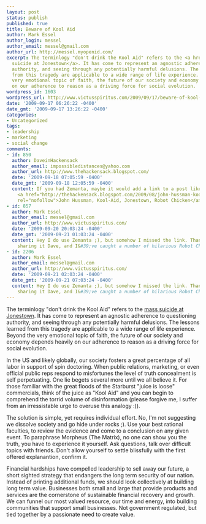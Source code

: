 ```yaml
---
layout: post
status: publish
published: true
title: Beware of Kool Aid
author: Mark Essel
author_login: messel
author_email: messel@gmail.com
author_url: http://messel.myopenid.com/
excerpt: The terminlogy "don't drink the Kool Aid" refers to the <a href="http://www.raptureready.com/rr-kool-aid.html">mass
  suicide at Jonestown</a>. It has come to represent an agnostic adherence to questioning
  authority, and seeing through any potentially harmful delusions. The lessons learned
  from this tragedy are applicable to a wide range of life experience. Beyond the
  very emotional topic of faith, the future of our society and economy depends heavily
  on our adherence to reason as a driving force for social evolution.
wordpress_id: 1603
wordpress_url: http://www.victusspiritus.com/2009/09/17/beware-of-kool-aid/
date: '2009-09-17 06:26:22 -0400'
date_gmt: '2009-09-17 13:26:22 -0400'
categories:
- Uncategorized
tags:
- leadership
- marketing
- social change
comments:
- id: 850
  author: DaveinHackensack
  author_email: impossibledistances@yahoo.com
  author_url: http://www.thehackensack.blogspot.com/
  date: '2009-09-18 07:05:59 -0400'
  date_gmt: '2009-09-18 12:05:59 -0400'
  content: If you had Zemanta, maybe it would add a link to a post like this here,
    <a href="http://thehackensack.blogspot.com/2009/08/john-hussman-kool-aid-jonestown-robot.html"
    rel="nofollow">John Hussman, Kool-Aid, Jonestown, Robot Chicken</a>.
- id: 857
  author: Mark Essel
  author_email: messel@gmail.com
  author_url: http://www.victusspiritus.com/
  date: '2009-09-20 20:03:24 -0400'
  date_gmt: '2009-09-21 01:03:24 -0400'
  content: Hey I do use Zemanta ;), but somehow I missed the link. Thanks for the
    sharing it Dave, and I&#39;ve caught a number of hilarious Robot Chicken skits.
- id: 2206
  author: Mark Essel
  author_email: messel@gmail.com
  author_url: http://www.victusspiritus.com/
  date: '2009-09-21 02:03:24 -0400'
  date_gmt: '2009-09-21 07:03:24 -0400'
  content: Hey I do use Zemanta ;), but somehow I missed the link. Thanks for the
    sharing it Dave, and I&#39;ve caught a number of hilarious Robot Chicken skits.
---
```

<p>The terminlogy "don't drink the Kool Aid" refers to the <a href="http://www.raptureready.com/rr-kool-aid.html">mass suicide at Jonestown</a>. It has come to represent an agnostic adherence to questioning authority, and seeing through any potentially harmful delusions. The lessons learned from this tragedy are applicable to a wide range of life experience. Beyond the very emotional topic of faith, the future of our society and economy depends heavily on our adherence to reason as a driving force for social evolution.<a id="more"></a><a id="more-1603"></a></p>
<p>In the US and likely globally, our society fosters a great percentage of all labor in support of spin doctoring. When public relations, marketing, or even official public reps respond to misfortunes the level of truth concealment is self perpetuating. One lie begets several more until we all believe it. For those familiar with the great floods of the Starburst "juice is loose" commercials, think of the juice as "Kool Aid" and you can begin to comprehend the torrid volume of disinformation (please forgive me, I suffer from an irressistable urge to overuse this analogy :)).</p>
<p>The solution is simple, yet requires individual effort. No, I'm not suggesting we dissolve society and go hide under rocks ;). Use your best rational faculties, to review the evidence and come to a conclusion on any given event. To paraphrase Morpheus (The Matrix), no one can show you the truth, you have to experience it yourself. Ask questions, talk over difficult topics with friends. Don't allow yourself to settle blissfully with the first offered explanantion, confirm it.</p>
<p>Financial hardships have compelled leadership to sell away our future, a short sighted strategy that endangers the long term security of our nation. Instead of printing additional funds, we should look collectively at building long term value. Businesses both small and large that provide products and services are the cornerstone of sustainable financial recovery and growth. We can funnel our most valued resource, our time and energy, into building communities that support small businesses. Not government regulated, but tied together by a passionate need to create value.</p>
